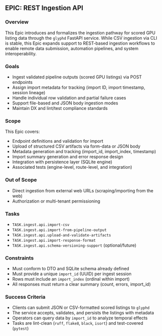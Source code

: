 ## EPIC: REST Ingestion API

### Overview
This Epic introduces and formalizes the ingestion pathway for scored GPU listing data through the `glyphd` FastAPI service. While CSV ingestion via CLI is stable, this Epic expands support to REST-based ingestion workflows to enable remote data submission, automation pipelines, and system interoperability.

### Goals
- Ingest validated pipeline outputs (scored GPU listings) via POST endpoints
- Assign import metadata for tracking (import ID, import timestamp, session lineage)
- Handle individual row validation and partial failure cases
- Support file-based and JSON body ingestion modes
- Maintain DX and lint/test compliance standards

### Scope
This Epic covers:
- Endpoint definitions and validation for import
- Upload of structured CSV artifacts via form-data or JSON body
- Metadata generation and tracking (import_id, import_index, timestamp)
- Import summary generation and error response design
- Integration with persistence layer (SQLite engine)
- Associated tests (engine-level, route-level, and integration)

### Out of Scope
- Direct ingestion from external web URLs (scraping/importing from the web)
- Authorization or multi-tenant permissioning

### Tasks
- `TASK.ingest.api.import-csv`
- `TASK.ingest.api.import-from-pipeline-output`
- `TASK.ingest.api.upload-and-validate-artifacts`
- `TASK.ingest.api.import-response-format`
- `TASK.ingest.api.schema-versioning-support` (optional/future)

### Constraints
- Must conform to DTO and SQLite schema already defined
- Must provide a unique `import_id` (UUID) per ingest session
- Rows must include an `import_index` (ordinal within import)
- All responses must return a clear summary (count, errors, import_id)

### Success Criteria
- Clients can submit JSON or CSV-formatted scored listings to `glyphd`
- The service accepts, validates, and persists the listings with metadata
- Operators can query data by `import_id` to analyze temporal effects
- Tasks are lint-clean (`ruff`, `flake8`, `black`, `isort`) and test-covered (`pytest`)
